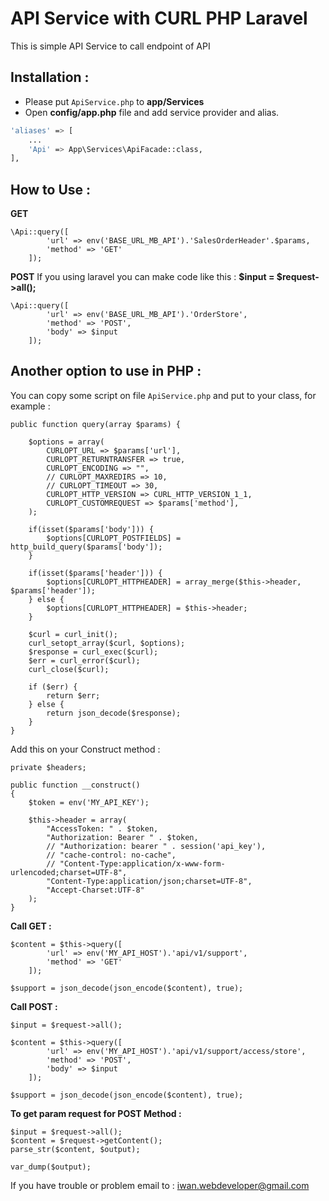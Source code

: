 # API Service with CURL PHP Laravel

This is simple API Service to call endpoint of API

## Installation :
- Please put `ApiService.php` to **app/Services**
- Open **config/app.php** file and add service provider and alias.
```sh
'aliases' => [
    ...
    'Api' => App\Services\ApiFacade::class,
],
```

## How to Use :
**GET**
```
\Api::query([
        'url' => env('BASE_URL_MB_API').'SalesOrderHeader'.$params,
        'method' => 'GET'
    ]);
```

**POST**
If you using laravel you can make code like this :
**$input = $request->all();**
```
\Api::query([
        'url' => env('BASE_URL_MB_API').'OrderStore',
        'method' => 'POST',
        'body' => $input
    ]);
```

## Another option to use in PHP :
You can copy some script on file `ApiService.php` and put to your class, for example :
```
public function query(array $params) {

	$options = array(
		CURLOPT_URL => $params['url'],
		CURLOPT_RETURNTRANSFER => true,
		CURLOPT_ENCODING => "",
		// CURLOPT_MAXREDIRS => 10,
		// CURLOPT_TIMEOUT => 30,
		CURLOPT_HTTP_VERSION => CURL_HTTP_VERSION_1_1,
		CURLOPT_CUSTOMREQUEST => $params['method'],
	);

	if(isset($params['body'])) {
		$options[CURLOPT_POSTFIELDS] = http_build_query($params['body']);
	}

	if(isset($params['header'])) {
		$options[CURLOPT_HTTPHEADER] = array_merge($this->header, $params['header']);
	} else {
		$options[CURLOPT_HTTPHEADER] = $this->header;
	}

	$curl = curl_init();
	curl_setopt_array($curl, $options);
	$response = curl_exec($curl);
	$err = curl_error($curl);
	curl_close($curl);
	
	if ($err) {
		return $err;
	} else {
		return json_decode($response);
	}
}
```

Add this on your Construct method :
```
private $headers;

public function __construct()
{
	$token = env('MY_API_KEY');
	
	$this->header = array(
		"AccessToken: " . $token,
		"Authorization: Bearer " . $token,
		// "Authorization: bearer " . session('api_key'),
		// "cache-control: no-cache",
		// "Content-Type:application/x-www-form-urlencoded;charset=UTF-8",
		"Content-Type:application/json;charset=UTF-8",
		"Accept-Charset:UTF-8"
	);
}
```

**Call GET :**
```
$content = $this->query([
		'url' => env('MY_API_HOST').'api/v1/support',
		'method' => 'GET'
	]);

$support = json_decode(json_encode($content), true);
```

**Call POST :**
```
$input = $request->all();

$content = $this->query([
		'url' => env('MY_API_HOST').'api/v1/support/access/store',
		'method' => 'POST',
		'body' => $input
	]);

$support = json_decode(json_encode($content), true);
```

**To get param request for POST Method :**
```
$input = $request->all();
$content = $request->getContent();
parse_str($content, $output);

var_dump($output);
```

If you have trouble or problem email to : <iwan.webdeveloper@gmail.com>